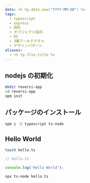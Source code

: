 ```yaml
---
date: <% tp.date.now("YYYY-MM-DD") %>
tags:
  - typescript
  - express
  - 設計
  - オブジェクト指向
  - DI
  - 3層アーキテクチャ
  - デザインパターン
aliases:
  - <% tp.file.title %>
---
```


## nodejs の初期化

```bash
mkdir reversi-app
cd reversi-app
npm init
```

## パッケージのインストール

```bash
npm i -D typescript ts-node
```

## Hello World

```bash
touch hello.ts
```

```ts
// hello.ts

console.log('Hello World');
```

```bash
npx ts-node hello.ts
```
